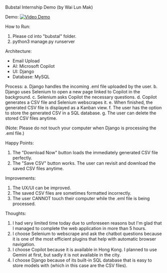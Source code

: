 Bubstal Internship Demo (by Wai Lun Mak) 

Demo:
[![Video Demo](https://www.iconpacks.net/icons/1/free-youtube-icon-141-thumb.png)](https://youtu.be/vt5fpE0bzSY)

How to Run:
1. Please cd into "bubstal" folder.
2. python3 manage.py runserver 


Architecture:
- Email Upload 
- AI: Microsoft Copilot 
- UI: Django
- Database: MySQL 


Process: 
a. Django handles the incoming .eml file uploaded by the user.
b. Django uses Selenium to open a new page linked to Copilot in the background. 
c. Selenium asks Copilot the necessary questions.
d. Copilot generates a CSV file and Selenium webscrapes it. 
e. When finished, the generated CSV file is displayed as a Kanban view. 
f. The user has the option to store the generated CSV in a SQL database. 
g. The user can delete the stored CSV files anytime.

(Note: Please do not touch your computer when Django is processing the .eml file.) 


Happy Points:
1. The "Download Now" button loads the immediately generated CSV file perfectly. 
2. The "Save CSV" button works. The user can revisit and download the saved CSV files anytime.


Improvements:
1. The UX/UI can be improved. 
2. The saved CSV files are sometimes formatted incorrectly. 
3. The user CANNOT touch their computer while the .eml file is being processed. 


Thoughts:
1. I had very limited time today due to unforeseen reasons but I'm glad that I managed to complete the web application in more than 5 hours. 
2. I choose Selenium to webscrape and ask the chatbot questions because it is one of the most efficient plugins that help with automatic browser navigation. 
3. I choose Copilot because it is available in Hong Kong. I planned to use Gemini at first, but sadly it is not available in the city. 
4. I choose Django because of its built-in SQL database that is easy to store models with (which in this case are the CSV files). 
